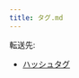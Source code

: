```yaml
---
title: タグ.md
---
```

<div>

転送先:

-   [ハッシュタグ](/%E3%83%8F%E3%83%83%E3%82%B7%E3%83%A5%E3%82%BF%E3%82%B0 "ハッシュタグ")

</div>

<div>

</div>
